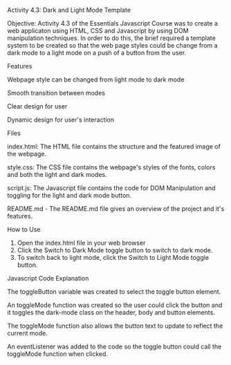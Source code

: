 Activity 4.3: Dark and Light Mode Template

Objective: Activity 4.3 of the Essentials Javascript Course was to create a web applicaton using HTML, CSS and Javascript by using DOM manipulation techniques. In order to do this, the brief required a template system to be created so that the web page styles could be change from a dark mode to a light mode on a push of a button from the user.

Features

Webpage style can be changed from light mode to dark mode

Smooth transition between modes

Clear design for user

Dynamic design for user's interaction

Files

index.html: The HTML file contains the structure and the featured image of the webpage.

style.css: The CSS file contains the webpage's styles of the fonts, colors and both the light and dark modes.

script.js: The Javascript file contains the code for DOM Manipulation and toggling for the light and dark mode button.

README.md - The README.md file gives an overview of the project and it's features.

How to Use

1. Open the index.html file in your web browser
2. Click the Switch to Dark Mode toggle button to switch to dark mode.
3. To switch back to light mode, click the Switch to Light Mode toggle button.

Javascript Code Explanation

The toggleButton variable was created to select the toggle button element.

An toggleMode function was created so the user could click the button and it toggles the dark-mode class on the header, body and button elements.

The toggleMode function also allows the button text to update to reflect the current mode.

An eventListener was added to the code so the toggle button could call the toggleMode function when clicked.

